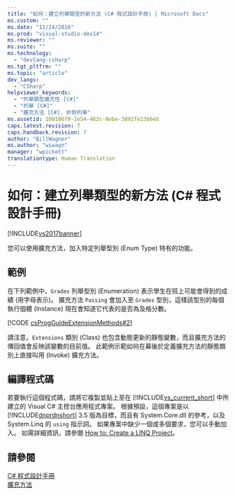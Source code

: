 ```yaml
---
title: "如何：建立列舉類型的新方法 (C# 程式設計手冊) | Microsoft Docs"
ms.custom: ""
ms.date: "11/24/2016"
ms.prod: "visual-studio-dev14"
ms.reviewer: ""
ms.suite: ""
ms.technology: 
  - "devlang-csharp"
ms.tgt_pltfrm: ""
ms.topic: "article"
dev_langs: 
  - "CSharp"
helpviewer_keywords: 
  - "列舉類型擴充性 [C#]"
  - "列舉 [C#]"
  - "擴充方法 [C#], 針對列舉"
ms.assetid: 100106f9-1e54-462c-8ebe-3892fe23b6eb
caps.latest.revision: 7
caps.handback.revision: 7
author: "BillWagner"
ms.author: "wiwagn"
manager: "wpickett"
translationtype: Human Translation
---
```

# 如何：建立列舉類型的新方法 (C# 程式設計手冊)
[!INCLUDE[vs2017banner](../../../csharp/includes/vs2017banner.md)]

您可以使用擴充方法，加入特定列舉型別 \(Enum Type\) 特有的功能。  
  
## 範例  
 在下列範例中，`Grades` 列舉型別 \(Enumeration\) 表示學生在班上可能會得到的成績 \(用字母表示\)。  擴充方法 `Passing` 會加入至 `Grades` 型別，這樣該型別的每個執行個體 \(Instance\) 現在會知道它代表的是否為及格分數。  
  
 [!CODE [csProgGuideExtensionMethods#2](../CodeSnippet/VS_Snippets_VBCSharp/csProgGuideExtensionMethods#2)]  
  
 請注意，`Extensions` 類別 \(Class\) 也包含動態更新的靜態變數，而且擴充方法的傳回值會反映該變數的目前值。  此範例示範如何在幕後於定義擴充方法的靜態類別上直接叫用 \(Invoke\) 擴充方法。  
  
## 編譯程式碼  
 若要執行這個程式碼，請將它複製並貼上至在 [!INCLUDE[vs_current_short](../../../csharp/programming-guide/classes-and-structs/includes/vs_current_short_md.md)] 中所建立的 Visual C\# 主控台應用程式專案。  根據預設，這個專案是以 [!INCLUDE[dnprdnshort](../../../csharp/getting-started/includes/dnprdnshort_md.md)] 3.5 版為目標，而且有 System.Core.dll 的參考，以及 System.Linq 的 `using` 指示詞。  如果專案中缺少一個或多個要求，您可以手動加入。  如需詳細資訊，請參閱 [How to: Create a LINQ Project](../Topic/How%20to:%20Create%20a%20LINQ%20Project.md)。  
  
## 請參閱  
 [C\# 程式設計手冊](../../../csharp/programming-guide/index.md)   
 [擴充方法](../../../csharp/programming-guide/classes-and-structs/extension-methods.md)